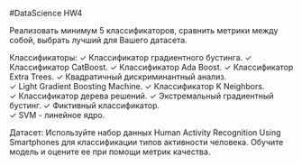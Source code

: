 #DataScience HW4

Реализовать минимум 5 классификаторов, сравнить метрики между собой, выбрать лучший для Вашего датасета.

Классификаторы:
✓ Классификатор градиентного бустинга. 
✓ Классификатор CatBoost. 
✓ Классификатор Ada Boost. 
✓ Классификатор Extra Trees. 
✓ Квадратичный дискриминантный анализ. 	
✓ Light Gradient Boosting Machine. 
✓ Классификатор K Neighbors.  
✓ Классификатор дерева решений. 
✓ Экстремальный градиентный бустинг.
✓ Фиктивный классификатор.  
✓ SVM - линейное ядро.

Датасет: Используйте набор данных Human Activity Recognition Using Smartphones для классификации типов активности человека. Обучите модель и оцените ее при помощи метрик качества.

